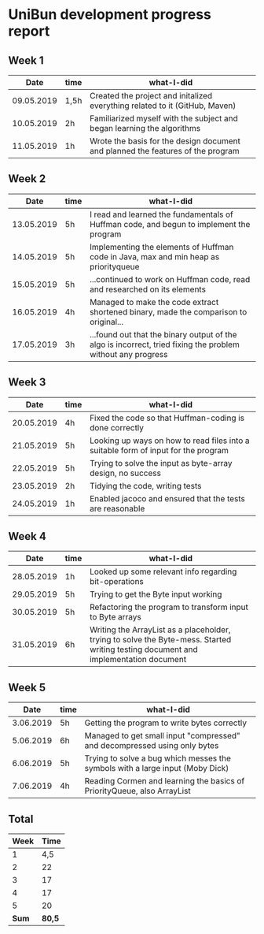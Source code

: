 #  UniBun development progress report

## Week 1

Date       | time | what-I-did |
-----------|------|--------|
09.05.2019 | 1,5h | Created the project and initalized everything related to it (GitHub, Maven) |
10.05.2019 | 2h   | Familiarized myself with the subject and began learning the algorithms | 
11.05.2019 | 1h   | Wrote the basis for the design document and planned the features of the program | 

## Week 2

Date       | time | what-I-did |
-----------|------|--------|
13.05.2019 | 5h | I read and learned the fundamentals of Huffman code, and begun to implement the program |
14.05.2019 | 5h | Implementing the elements of Huffman code in Java, max and min heap as priorityqueue |
15.05.2019 | 5h | ...continued to work on Huffman code, read and researched on its elements |
16.05.2019 | 4h | Managed to make the code extract shortened binary, made the comparison to original... |
17.05.2019 | 3h | ...found out that the binary output of the algo is incorrect, tried fixing the problem without any progress |

## Week 3

Date       | time | what-I-did |
-----------|------|--------|
20.05.2019 | 4h | Fixed the code so that Huffman-coding is done correctly |
21.05.2019 | 5h | Looking up ways on how to read files into a suitable form of input for the program |
22.05.2019 | 5h | Trying to solve the input as byte-array design, no success |
23.05.2019 | 2h | Tidying the code, writing tests |
24.05.2019 | 1h | Enabled jacoco and ensured that the tests are reasonable |


## Week 4

Date       | time | what-I-did |
-----------|------|--------|
28.05.2019 | 1h | Looked up some relevant info regarding bit-operations |
29.05.2019 | 5h | Trying to get the Byte input working |
30.05.2019 | 5h | Refactoring the program to transform input to Byte arrays |
31.05.2019 | 6h | Writing the ArrayList as a placeholder, trying to solve the Byte-mess.   Started writing testing document and implementation document |

## Week 5

Date       | time | what-I-did |
-----------|------|--------|
3.06.2019 | 5h | Getting the program to write bytes correctly |
5.06.2019 | 6h | Managed to get small input "compressed" and decompressed using only bytes |
6.06.2019 | 5h | Trying to solve a bug which messes the symbols with a large input (Moby Dick) |
7.06.2019 | 4h | Reading Cormen and learning the basics of PriorityQueue, also ArrayList |




## Total

 Week   | Time     |
--------|----------|
 1      | 4,5      |
 2      | 22       |
 3      | 17       |
 4      | 17       |
 5      | 20       |
 **Sum** | **80,5** |
